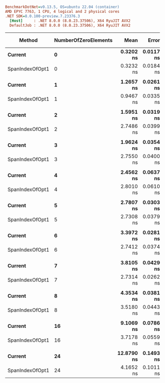 ``` ini

BenchmarkDotNet=v0.13.5, OS=ubuntu 22.04 (container)
AMD EPYC 7763, 1 CPU, 4 logical and 2 physical cores
.NET SDK=8.0.100-preview.7.23376.3
  [Host]     : .NET 8.0.0 (8.0.23.37506), X64 RyuJIT AVX2
  DefaultJob : .NET 8.0.0 (8.0.23.37506), X64 RyuJIT AVX2


```
|          Method | NumberOfZeroElements |       Mean |     Error |    StdDev | Ratio | RatioSD | Allocated | Alloc Ratio |
|---------------- |--------------------- |-----------:|----------:|----------:|------:|--------:|----------:|------------:|
|         **Current** |                    **0** |  **0.3202 ns** | **0.0117 ns** | **0.0098 ns** |  **1.00** |    **0.00** |         **-** |          **NA** |
| SpanIndexOfOpt1 |                    0 |  0.3232 ns | 0.0184 ns | 0.0163 ns |  1.01 |    0.07 |         - |          NA |
|                 |                      |            |           |           |       |         |           |             |
|         **Current** |                    **1** |  **1.2657 ns** | **0.0261 ns** | **0.0244 ns** |  **1.00** |    **0.00** |         **-** |          **NA** |
| SpanIndexOfOpt1 |                    1 |  0.9467 ns | 0.0335 ns | 0.0280 ns |  0.75 |    0.02 |         - |          NA |
|                 |                      |            |           |           |       |         |           |             |
|         **Current** |                    **2** |  **1.5951 ns** | **0.0319 ns** | **0.0266 ns** |  **1.00** |    **0.00** |         **-** |          **NA** |
| SpanIndexOfOpt1 |                    2 |  2.7486 ns | 0.0399 ns | 0.0353 ns |  1.72 |    0.03 |         - |          NA |
|                 |                      |            |           |           |       |         |           |             |
|         **Current** |                    **3** |  **1.9624 ns** | **0.0354 ns** | **0.0331 ns** |  **1.00** |    **0.00** |         **-** |          **NA** |
| SpanIndexOfOpt1 |                    3 |  2.7550 ns | 0.0400 ns | 0.0313 ns |  1.40 |    0.03 |         - |          NA |
|                 |                      |            |           |           |       |         |           |             |
|         **Current** |                    **4** |  **2.4562 ns** | **0.0637 ns** | **0.0596 ns** |  **1.00** |    **0.00** |         **-** |          **NA** |
| SpanIndexOfOpt1 |                    4 |  2.8010 ns | 0.0610 ns | 0.0571 ns |  1.14 |    0.03 |         - |          NA |
|                 |                      |            |           |           |       |         |           |             |
|         **Current** |                    **5** |  **2.7807 ns** | **0.0303 ns** | **0.0269 ns** |  **1.00** |    **0.00** |         **-** |          **NA** |
| SpanIndexOfOpt1 |                    5 |  2.7308 ns | 0.0379 ns | 0.0336 ns |  0.98 |    0.01 |         - |          NA |
|                 |                      |            |           |           |       |         |           |             |
|         **Current** |                    **6** |  **3.3972 ns** | **0.0281 ns** | **0.0249 ns** |  **1.00** |    **0.00** |         **-** |          **NA** |
| SpanIndexOfOpt1 |                    6 |  2.7412 ns | 0.0374 ns | 0.0332 ns |  0.81 |    0.01 |         - |          NA |
|                 |                      |            |           |           |       |         |           |             |
|         **Current** |                    **7** |  **3.8105 ns** | **0.0429 ns** | **0.0401 ns** |  **1.00** |    **0.00** |         **-** |          **NA** |
| SpanIndexOfOpt1 |                    7 |  2.7314 ns | 0.0262 ns | 0.0233 ns |  0.72 |    0.01 |         - |          NA |
|                 |                      |            |           |           |       |         |           |             |
|         **Current** |                    **8** |  **4.3534 ns** | **0.0381 ns** | **0.0318 ns** |  **1.00** |    **0.00** |         **-** |          **NA** |
| SpanIndexOfOpt1 |                    8 |  3.5180 ns | 0.0443 ns | 0.0370 ns |  0.81 |    0.01 |         - |          NA |
|                 |                      |            |           |           |       |         |           |             |
|         **Current** |                   **16** |  **9.1069 ns** | **0.0786 ns** | **0.0735 ns** |  **1.00** |    **0.00** |         **-** |          **NA** |
| SpanIndexOfOpt1 |                   16 |  3.7178 ns | 0.0559 ns | 0.0523 ns |  0.41 |    0.01 |         - |          NA |
|                 |                      |            |           |           |       |         |           |             |
|         **Current** |                   **24** | **12.8790 ns** | **0.1493 ns** | **0.1247 ns** |  **1.00** |    **0.00** |         **-** |          **NA** |
| SpanIndexOfOpt1 |                   24 |  4.1652 ns | 0.1011 ns | 0.0946 ns |  0.32 |    0.01 |         - |          NA |
